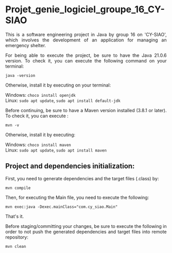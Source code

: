 # Projet_genie_logiciel_groupe_16_CY-SIAO
<p style="text-align: justify;">This is a software engineering project in Java by group 16 on 'CY-SIAO', which involves the development of an application for managing an emergency shelter.</p>

<p style="text-align: justify;">For being able to execute the project, be sure to have the Java 21.0.6 version.
To check it, you can execute the following command on your terminal:<br/>

``java -version``<br/>

Otherwise, install it by executing on your terminal:<br/>

Windows: ``choco install openjdk``<br/>
Linux: ``sudo apt update``, ``sudo apt install default-jdk``<br/>
</p>

<p style="text-align:justify;">Before continuing, be sure to have a Maven version installed (3.8.1 or later). To check it, you can execute :<br/>

``mvn -v``<br/>

Otherwise, install it by executing: <br/>

Windows: ``choco install maven``<br/>
Linux: ``sudo apt update``, ``sudo apt install maven``</p>

## Project and dependencies initialization:
<p style="text-align: justify;"> First, you need to generate dependencies and the target files (.class) by:<br/>

``mvn compile``<br/>

Then, for executing the Main file, you need to execute the following:<br/>

``mvn exec:java -Dexec.mainClass="com.cy_siao.Main"``<br/>

That's it.</p>


<p style="text-align: justify;"> Before staging/committing your changes, be sure to execute the following in order to not push the generated dependencies and target files into remote repository:<br/>

``mvn clean``<br/>

</p>


